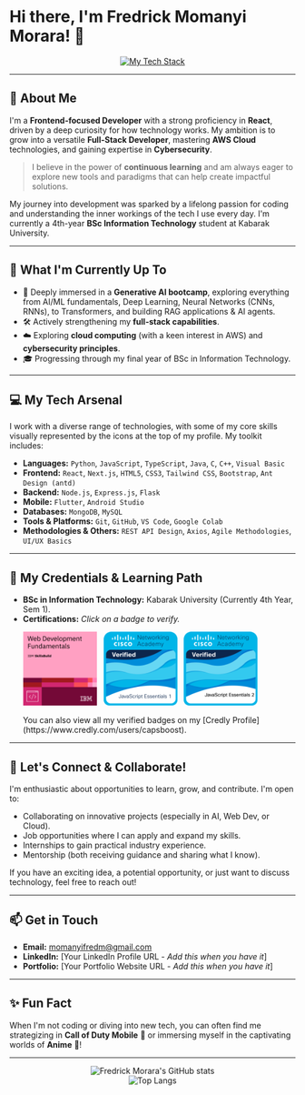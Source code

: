 # Hi there, I'm Fredrick Momanyi Morara! 👋

<p align="center">
  <a href="https://skillicons.dev">
    <img src="https://skillicons.dev/icons?i=python,javascript,typescript,java,c,cpp,react,nextjs,html,css,tailwind,bootstrap,nodejs,express,flask,flutter,androidstudio,mongodb,mysql,git,github,vscode&perline=11" alt="My Tech Stack"/>
  </a>
</p>

---

## 🚀 About Me

I'm a **Frontend-focused Developer** with a strong proficiency in **React**, driven by a deep curiosity for how technology works. My ambition is to grow into a versatile **Full-Stack Developer**, mastering **AWS Cloud** technologies, and gaining expertise in **Cybersecurity**.

> I believe in the power of **continuous learning** and am always eager to explore new tools and paradigms that can help create impactful solutions.

My journey into development was sparked by a lifelong passion for coding and understanding the inner workings of the tech I use every day. I'm currently a 4th-year **BSc Information Technology** student at Kabarak University.

---

## 🌱 What I'm Currently Up To

*   🚀 Deeply immersed in a **Generative AI bootcamp**, exploring everything from AI/ML fundamentals, Deep Learning, Neural Networks (CNNs, RNNs), to Transformers, and building RAG applications & AI agents.
*   🛠️ Actively strengthening my **full-stack capabilities**.
*   ☁️ Exploring **cloud computing** (with a keen interest in AWS) and **cybersecurity principles**.
*   🎓 Progressing through my final year of BSc in Information Technology.

---

## 💻 My Tech Arsenal

I work with a diverse range of technologies, with some of my core skills visually represented by the icons at the top of my profile. My toolkit includes:

*   **Languages:** `Python`, `JavaScript`, `TypeScript`, `Java`, `C`, `C++`, `Visual Basic`
*   **Frontend:** `React`, `Next.js`, `HTML5`, `CSS3`, `Tailwind CSS`, `Bootstrap`, `Ant Design (antd)`
*   **Backend:** `Node.js`, `Express.js`, `Flask`
*   **Mobile:** `Flutter`, `Android Studio`
*   **Databases:** `MongoDB`, `MySQL`
*   **Tools & Platforms:** `Git`, `GitHub`, `VS Code`, `Google Colab`
*   **Methodologies & Others:** `REST API Design`, `Axios`, `Agile Methodologies`, `UI/UX Basics`

---

## 📜 My Credentials & Learning Path

*   **BSc in Information Technology:** Kabarak University (Currently 4th Year, Sem 1).
*   **Certifications:** *Click on a badge to verify.*
    <p align="left">
      <a href="https://www.credly.com/badges/9f293a6d-d5a7-4e12-989a-7caec75c8bbd/public_url" target="_blank" rel="noopener noreferrer"><img src="assets/ibm-web-dev-fundamentals.png" alt="Web Development Fundamentals Badge (IBM SkillsBuild)" width="130"></a>  
      <a href="https://www.credly.com/badges/2f611a84-0c6b-47e8-8bbe-60611b834fb0/public_url" target="_blank" rel="noopener noreferrer"><img src="assets/cisco-js-essentials-1.png" alt="JavaScript Essentials 1 Badge (Cisco NetAcad)" width="130"></a>  
      <a href="https://www.credly.com/badges/3068b105-755a-413b-9120-5d2462b360f3/public_url" target="_blank" rel="noopener noreferrer"><img src="assets/cisco-js-essentials-2.png" alt="JavaScript Essentials 2 Badge (Cisco NetAcad)" width="130"></a>
    </p>
    You can also view all my verified badges on my [Credly Profile](https://www.credly.com/users/capsboost).

---

## 🤝 Let's Connect & Collaborate!

I'm enthusiastic about opportunities to learn, grow, and contribute. I'm open to:
*   Collaborating on innovative projects (especially in AI, Web Dev, or Cloud).
*   Job opportunities where I can apply and expand my skills.
*   Internships to gain practical industry experience.
*   Mentorship (both receiving guidance and sharing what I know).

If you have an exciting idea, a potential opportunity, or just want to discuss technology, feel free to reach out!

---

## 📫 Get in Touch

*   **Email:** [momanyifredm@gmail.com](mailto:momanyifredm@gmail.com)
*   **LinkedIn:** [Your LinkedIn Profile URL - *Add this when you have it*]
*   **Portfolio:** [Your Portfolio Website URL - *Add this when you have it*]

---

## ✨ Fun Fact

When I'm not coding or diving into new tech, you can often find me strategizing in **Call of Duty Mobile** 🔫 or immersing myself in the captivating worlds of **Anime** 🍥!

---

<p align="center">
  <img src="https://github-readme-stats.vercel.app/api?username=fredymorara&show_icons=true&theme=radical&rank_icon=github" alt="Fredrick Morara's GitHub stats" />
  <br/>
  <img src="https://github-readme-stats.vercel.app/api/top-langs/?username=fredymorara&layout=compact&theme=radical" alt="Top Langs" />
</p>
